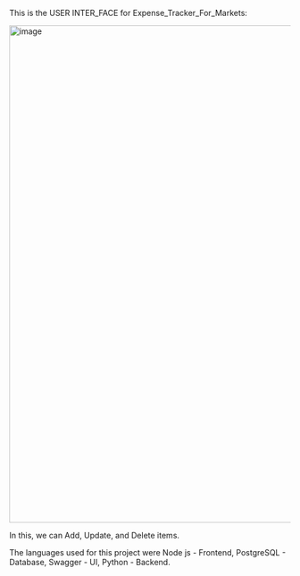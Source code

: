 This is the USER INTER_FACE for Expense_Tracker_For_Markets:

<img width="1894" height="891" alt="image" src="https://github.com/user-attachments/assets/fb59b825-0f86-4098-8049-4d1ed09173fb" />

In this, we can Add, Update, and Delete items.

The languages used for this project were 
                              Node js - Frontend,
                              PostgreSQL - Database,
                              Swagger - UI,
                              Python - Backend.
